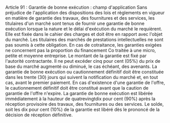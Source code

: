 Article 91 : Garantie de bonne exécution : champ d'application
Sans préjudice de l'application des dispositions des lois et règlements
en vigueur en matière de garantie des travaux, des fournitures et des
services, les titulaires d'un marché sont tenus de fournir une garantie
de bonne exécution lorsque la nature et le délai d'exécution du marché
le requièrent.
Elle est fixée dans le cahier des charges et doit être en rapport avec
l'objet du marché.
Les titulaires des marchés de prestations intellectuelles ne sont pas
soumis à cette obligation.
En cas de cotraitance, les garanties exigées ne concernent pas la
proportion du financement Co traitée à une micro, petite et moyenne
entreprise.
Le montant de la garantie est fixé par l'autorité contractante. Il ne
peut excéder cinq pour cent (05%) du prix de base du marché augmenté ou
diminué, le cas échéant, des avenants.
La garantie de bonne exécution ou cautionnement définitif doit être
constituée dans les trente (30) jours qui suivent la notification du
marché et, en tout cas, avant le premier paiement.
En cas d'existence d'une garantie de l'offre, le cautionnement
définitif doit être constitué avant que la caution de garantie de
l'offre n'expire.
La garantie de bonne exécution est libérée immédiatement à la hauteur de
quatrevingtdix pour cent (90%) après la réception provisoire des
travaux, des fournitures ou des services.
Le solde, soit les dix pour cent (10%) de la garantie est libéré dès le
prononcé de la décision de réception définitive.